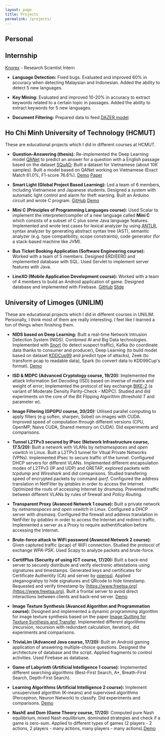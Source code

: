 ```yaml
---
layout: page
title: Projects
permalink: /projects/
---
```

## Personal

## Internship
[Knorex](https://www.knorex.com) - Research Scientist Intern
+ **Language Detection:** Fixed bugs. Evaluated and improved 60% in accuracy when detecting Malaysian and Indonesian.  Added the ability to detect 5 new languages.

+ **Key Mining:** Evaluated and improved 10-20% in accuracy to extract keywords related to a certain topic in passages. Added the ability to extract keywords for 5 new languages.

+ **Document Filtering:** Prepared data to feed [DAZER model](http://aclweb.org/anthology/P18-1214).

## Ho Chi Minh University of Technology (HCMUT)
These are educational projects which I did in different courses at HCMUT.
+ **Question-Answering (thesis):** Re-implemented the Deep Learning model [QANet](https://research.google/pubs/pub46691/) to predict an answer for a question with a English passage based on the dataset [SQuAD](https://rajpurkar.github.io/SQuAD-explorer/); Built a dataset for Vietnamese (about 10K samples). Built a model based on QANet working on Vietnamese (Exact Match 61.0%, F1-score 76.6%). [Demo](http://qa-vi.herokuapp.com) [Paper](https://nvietsang.github.io/pdfs/ViQA_Paper.pdf)

+ **Smart Light (Global Project Based Learning):** Led a team of 6 members, including Vietnamese and Japanese students.  Designed a system with automatic light control and alarm for theft warning.  Built an Arduino circuit and wrote C program. [GitHub](https://github.com/nvietsang/smart-light-project) [Demo](https://www.youtube.com/watch?v=gqi_0X2tpN4)

+ **Mini C (Principles of Programming Languages course):** Used Scalar to implement the interpreter/compiler of a new language called **Mini C** which consists of a subset of C plus some Java language features. Implemented and wrote test cases for lexical analyzer by using [ANTLR](https://www.antlr.org), syntax analyzer by generating abstract syntax tree (AST), semantic analyzer (e.g. type compatibility, scope constraints), code generator (for a stack-based machine like JVM).

+ **Bus Ticket Booking Application (Software Engineering course):** Worked with a team of 5 members. Designed ERD/EERD and implemented database with SQL. Used Servlet to implement server features with Java.

+ **LineXO (Mobile Application Development course):** Worked with a team of 4 members to build an Android application of game. Designed database and implemented with Firebase. [GitHub](https://github.com/nvietsang/linexo) [Slide](https://github.com/nvietsang/linexo/blob/master/Presentation/LineXO/LineXO.pdf)

## University of Limoges (UNILIM)
These are educational projects which I did in different courses in UNILIM. Personally, I think most of them are really interesting. I feel like I learned a ton of things when finishing them. 

+ **NIDS based on Deep Learning:** Built a real-time Network Intrusion Detection System (NIDS). Combined AI and Big Data technologies. Implemented with [Snort](https://www.snort.org) (to detect suspect traffic), Kafka (to coordinate data thanks to consumer and producer), Deep Learning (to build model based on dataset [KDDCup99](http://kdd.ics.uci.edu/databases/kddcup99/kddcup99.html) and predict type of attacks), Zeek (to transform pcap to readable data), Spark (to convert data to KDD99Cup's format). [Demo](https://www.youtube.com/watch?v=5G5mZ2JT_jo)

+ **ISD & MDPC (Advanced Cryptology course, 19/20):** Implemented the attack Information Set Decoding (ISD) based on inverse of matrix and weight of error; Implemented the protocol of key exchange [BIKE-2](https://bikesuite.org) (a variant of Moderate Density Parity-Check - MDPC). Studied and did experiments on the core of the Bit Flipping Algorithm (threshold *T* and parameter *w*).

+ **Image Filtering (GPGPU course, 20/20):** Utilised parallel computing to apply filters (e.g soften, sharpen, Sobel) on images with CUDA. Improved speed of computation through different versions (CPU, OpenMP, Naive CUDA, Shared memory on CUDA). Did experiments and comparisons.

+ **Tunnel L2TPv3 secured by IPsec (Network Infrastructure course, 17.5/20):** Built a network with VLANs by *netnamespaces* and *open vswitch* in Linux. Built a L2TPv3 tunnel for Vitual Private Networks (VPNs). Implemented IPsec to secure traffic of the tunnel. Configured DHCP servers for different VLANs. Implemented different encapsulation modes of L2TPv3 (IP and UDP) and GRETAP, explored packets with *tcpdump* and *Wireshark* and did comparisons. Studied transfering speed of encrypted packets by command *iperf*. Configured the address translation in NetFilter by *iptables* in order to access the Internet. Optimized the routs of accessing Internet by *dnsmasq*. Prevented traffic between different VLANs by rules of firewall and *Policy Routing*.

+ **Transparent Proxy (Avanced Network 1 course):** Built a private network by *netnamespaces* and *open vswitch* in Linux. Configured a DHCP server with *dnsmasq*. Configured the firewall and address translation in NetFilter by *iptables* in order to access the Internet and redirect traffic. Implemented a server as a Proxy to require authentification before accessing the Internet.

+ **Brute-force attack to WiFi password (Avanced Network 2 course):** Given captured traffic (pcap) of WiFi connection. Studied the protocol of exchange *WPA-PSK*. Used Scapy to analyze packets and brute-force. 

+ **CertifPlus (Security of using ICT course, 17/20):** Built a back-end server to securely distribute and verify electronic attestations using signatures and timestamps. Generated keys and certificates for Certificate Authentity (CA) and server by [openssl](https://www.openssl.org). Applied steganograhpy to hide signatures and QRcode to hide timestamp. Requested and verify timestamp by [https://www.freetsa.org](https://www.freetsa.org). Built a frontal server to avoid direct interactions between clients and back-end server. [Demo](https://youtu.be/_Zw2cijWcmE)

+ **Image Texture Synthesis (Avanced Algorithm and Programmation course):** Designed and implemented a dynamic programming algorithm for image texture synthesis based on the paper [Image Quilting for Texture Synthesis and Transfer](https://people.eecs.berkeley.edu/~efros/research/quilting.html). Implemented different algorithms (recursion, recursion with redundant calculation, iteration), did experiments and comparisons.

+ **TriviaLim (Advanced Java course, 17/20):** Built an Android gaming application of answering multiple-choice questions. Designed the architecture of database and the script. Applied fragments to control activities. Used Firebase as database.

+ **Game of Labyrinth (Artificial Intelligence 1 course):**
Implemented different searching algorithms (Best-First Search, A*, Breath-First Search, Depth-First Search).
+ **Learning Algorithms (Artificial Intelligence 2 course):** Implement unsupervised algorithm (K-means) and supervised algorithms (Perceptron, Neuron Network) to classify. Did experiments and comparisons. [Demo](https://youtu.be/GNThQGsgZD4)

+ **NashE and Dom (Game Theory course, 17/20):** Computed pure Nash equilibrium, mixed Nash equilibrium, dominated strategies and check if a game is zero-sum. Applied to different types of games (2 players - 2 actions, 2 players - many actions, many players - many actions).[Demo](https://youtu.be/blwCa2zhBn8)

